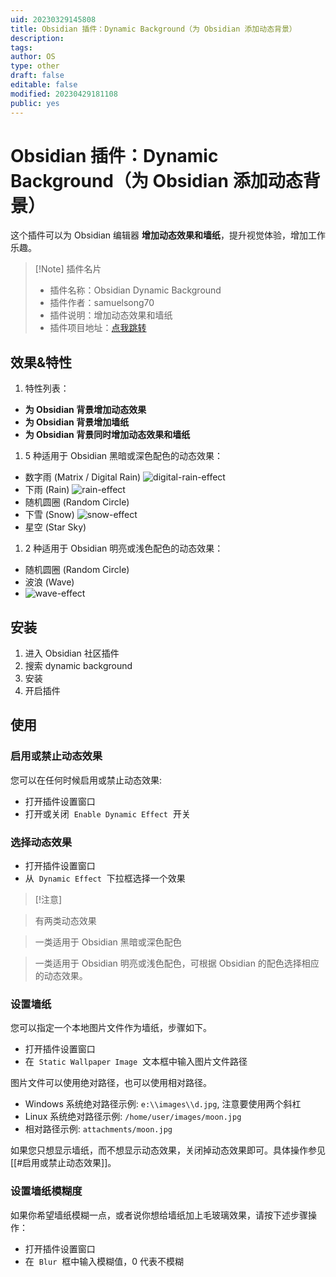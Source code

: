 ```yaml
---
uid: 20230329145808
title: Obsidian 插件：Dynamic Background（为 Obsidian 添加动态背景）
description: 
tags: 
author: OS
type: other
draft: false
editable: false
modified: 20230429181108
public: yes
---
```


# Obsidian 插件：Dynamic Background（为 Obsidian 添加动态背景）

这个插件可以为 Obsidian 编辑器 **增加动态效果和墙纸**，提升视觉体验，增加工作乐趣。

> [!Note] 插件名片
> - 插件名称：Obsidian Dynamic Background
> - 插件作者：samuelsong70
> - 插件说明：增加动态效果和墙纸
> - 插件项目地址：[点我跳转](https://github.com/samuelsong70/obsidian-dynamic-background/)

## 效果&特性

1. 特性列表：

- **为 Obsidian 背景增加动态效果**
- **为 Obsidian 背景增加墙纸**
- **为 Obsidian 背景同时增加动态效果和墙纸**

1. 5 种适用于 Obsidian 黑暗或深色配色的动态效果：

- 数字雨 (Matrix / Digital Rain)
    ![digital-rain-effect](https://cdn.pkmer.cn/images/7261c1cdea0daa7bc4af0f307bfb44db_MD5.gif)
- 下雨 (Rain)
    ![rain-effect](https://cdn.pkmer.cn/images/7533d94e782e150e4418be1ff0cebdb4_MD5.gif)
- 随机圆圈 (Random Circle)
- 下雪 (Snow)
    ![snow-effect](https://cdn.pkmer.cn/images/49be7a17e01b64bae07e734b32aa41a4_MD5.gif)
- 星空 (Star Sky)

1. 2 种适用于 Obsidian 明亮或浅色配色的动态效果：

- 随机圆圈 (Random Circle)
- 波浪 (Wave)
- ![wave-effect](https://cdn.pkmer.cn/images/c1f729a05561bae61810620cbd8df841_MD5.gif)

## 安装

1. 进入 Obsidian 社区插件
2. 搜索 dynamic background
3. 安装
4. 开启插件

## 使用

### 启用或禁止动态效果

您可以在任何时候启用或禁止动态效果:

- 打开插件设置窗口
- 打开或关闭  `Enable Dynamic Effect`  开关

### 选择动态效果

- 打开插件设置窗口
- 从  `Dynamic Effect`  下拉框选择一个效果

> [!注意]

> 有两类动态效果

> 一类适用于 Obsidian 黑暗或深色配色

> 一类适用于 Obsidian 明亮或浅色配色，可根据 Obsidian 的配色选择相应的动态效果。

### 设置墙纸

您可以指定一个本地图片文件作为墙纸，步骤如下。

- 打开插件设置窗口
- 在  `Static Wallpaper Image`  文本框中输入图片文件路径

图片文件可以使用绝对路径，也可以使用相对路径。

- Windows 系统绝对路径示例: `e:\\images\\d.jpg`, 注意要使用两个斜杠
- Linux 系统绝对路径示例: `/home/user/images/moon.jpg`
- 相对路径示例: `attachments/moon.jpg`

如果您只想显示墙纸，而不想显示动态效果，关闭掉动态效果即可。具体操作参见 [[#启用或禁止动态效果]]。

### 设置墙纸模糊度

如果你希望墙纸模糊一点，或者说你想给墙纸加上毛玻璃效果，请按下述步骤操作：

- 打开插件设置窗口
- 在  `Blur`  框中输入模糊值，0 代表不模糊
